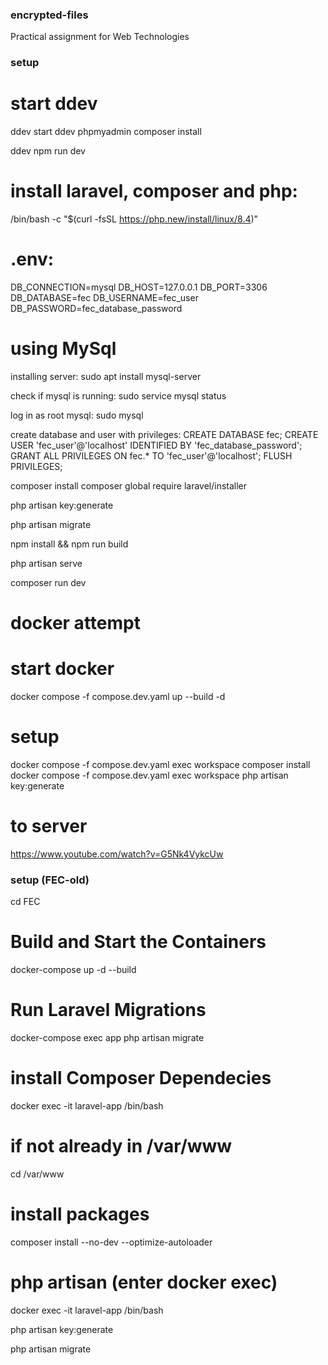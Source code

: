 ### encrypted-files
Practical assignment for Web Technologies

### setup

# start ddev
ddev start
ddev phpmyadmin
composer install

ddev npm run dev













# install laravel, composer and php:

/bin/bash -c "$(curl -fsSL https://php.new/install/linux/8.4)"

# .env:
DB_CONNECTION=mysql
DB_HOST=127.0.0.1
DB_PORT=3306
DB_DATABASE=fec
DB_USERNAME=fec_user
DB_PASSWORD=fec_database_password


# using MySql
installing server:
sudo apt install mysql-server

check if mysql is running:
sudo service mysql status

log in as root mysql:
sudo mysql

create database and user with privileges:
CREATE DATABASE fec;
CREATE USER 'fec_user'@'localhost' IDENTIFIED BY 'fec_database_password';
GRANT ALL PRIVILEGES ON fec.* TO 'fec_user'@'localhost';
FLUSH PRIVILEGES;


composer install
composer global require laravel/installer

php artisan key:generate

php artisan migrate


npm install && npm run build


php artisan serve

composer run dev

















# docker attempt

# start docker
docker compose -f compose.dev.yaml up --build -d

# setup
docker compose -f compose.dev.yaml exec workspace composer install
docker compose -f compose.dev.yaml exec workspace php artisan key:generate






# to server
https://www.youtube.com/watch?v=G5Nk4VykcUw





### setup (FEC-old)

cd FEC

# Build and Start the Containers

docker-compose up -d --build

# Run Laravel Migrations

docker-compose exec app php artisan migrate


# install Composer Dependecies

docker exec -it laravel-app /bin/bash

# if not already in /var/www

cd /var/www

# install packages

composer install --no-dev --optimize-autoloader

# php artisan (enter docker exec)

docker exec -it laravel-app /bin/bash


php artisan key:generate

php artisan migrate





